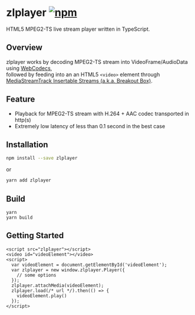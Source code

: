 # zlplayer [![npm](https://img.shields.io/npm/v/zlplayer.svg?style=flat)](https://www.npmjs.com/package/zlplayer)

HTML5 MPEG2-TS live stream player written in TypeScript.

## Overview

zlplayer works by decoding MPEG2-TS stream into VideoFrame/AudioData using [WebCodecs](https://www.w3.org/TR/webcodecs/),   
followed by feeding into an an HTML5 `<video>` element through [MediaStreamTrack Insertable Streams (a.k.a. Breakout Box)](https://alvestrand.github.io/mediacapture-transform/chrome-96.html).

## Feature

* Playback for MPEG2-TS stream with H.264 + AAC codec transported in http(s)
* Extremely low latency of less than 0.1 second in the best case

## Installation

```bash
npm install --save zlplayer
```

or 

```bash
yarn add zlplayer
```

## Build

```
yarn
yarn build
```

## Getting Started

```
<script src="zlplayer"></script>
<video id="videoElement"></video>
<script>
  var videoElement = document.getElementById('videoElement');
  var zlplayer = new window.zlplayer.Player({
    // some options
  });
  zlplayer.attachMedia(videoElement);
  zlplayer.load(/* url */).then(() => {
    videoElement.play()
  });
</script>
```
